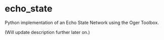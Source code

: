 # echo_state

Python implementation of an Echo State Network using the Oger Toolbox. 

(Will update description further later on.)
